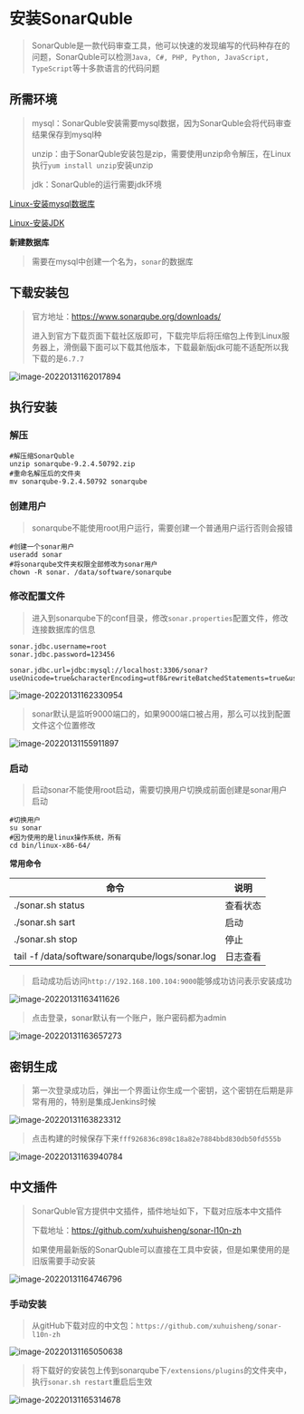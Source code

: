 # 安装SonarQuble

> SonarQuble是一款代码审查工具，他可以快速的发现编写的代码种存在的问题，SonarQuble可以检测`Java, C#, PHP, Python, JavaScript, TypeScript`等十多款语言的代码问题

## 所需环境

> mysql：SonarQuble安装需要mysql数据，因为SonarQuble会将代码审查结果保存到mysql种
>
> unzip：由于SonarQuble安装包是zip，需要使用unzip命令解压，在Linux执行`yum install unzip`安装unzip
>
> jdk：SonarQuble的运行需要jdk环境

[Linux-安装mysql数据库](Linux-安装mysql数据库.md)

[Linux-安装JDK](Linux-安装JDK.md)

**新建数据库**

> 需要在mysql中创建一个名为，`sonar`的数据库

## 下载安装包

> 官方地址：https://www.sonarqube.org/downloads/
>
> 进入到官方下载页面下载社区版即可，下载完毕后将压缩包上传到Linux服务器上，滑倒最下面可以下载其他版本，下载最新版jdk可能不适配所以我下载的是`6.7.7`

![image-20220131162017894](./images/image-20220131162017894.png)

## 执行安装

### 解压

~~~shell
#解压缩SonarQuble
unzip sonarqube-9.2.4.50792.zip
#重命名解压后的文件夹
mv sonarqube-9.2.4.50792 sonarqube
~~~

### 创建用户

> sonarqube不能使用root用户运行，需要创建一个普通用户运行否则会报错

~~~shell
#创建一个sonar用户
useradd sonar
#将sonarqube文件夹权限全部修改为sonar用户
chown -R sonar. /data/software/sonarqube
~~~

### 修改配置文件

> 进入到sonarqube下的conf目录，修改`sonar.properties`配置文件，修改连接数据库的信息

~~~shell
sonar.jdbc.username=root
sonar.jdbc.password=123456

sonar.jdbc.url=jdbc:mysql://localhost:3306/sonar?useUnicode=true&characterEncoding=utf8&rewriteBatchedStatements=true&useConfigs=maxPerformance&useSSL=false
~~~

![image-20220131162330954](./images/image-20220131162330954.png)

> sonar默认是监听9000端口的，如果9000端口被占用，那么可以找到配置文件这个位置修改

![image-20220131155911897](./images/image-20220131155911897.png)

### 启动

> 启动sonar不能使用root启动，需要切换用户切换成前面创建是sonar用户启动

~~~shell
#切换用户
su sonar
#因为使用的是linux操作系统，所有
cd bin/linux-x86-64/
~~~

**常用命令**

| 命令                                            | 说明     |
| ----------------------------------------------- | -------- |
| ./sonar.sh status                               | 查看状态 |
| ./sonar.sh sart                                 | 启动     |
| ./sonar.sh stop                                 | 停止     |
| tail -f /data/software/sonarqube/logs/sonar.log | 日志查看 |

> 启动成功后访问`http://192.168.100.104:9000`能够成功访问表示安装成功

![image-20220131163411626](./images/image-20220131163411626.png)

> 点击登录，sonar默认有一个账户，账户密码都为admin

![image-20220131163657273](./images/image-20220131163657273.png)

## 密钥生成

> 第一次登录成功后，弹出一个界面让你生成一个密钥，这个密钥在后期是非常有用的，特别是集成Jenkins时候

![image-20220131163823312](./images/image-20220131163823312.png)

> 点击构建的时候保存下来`fff926836c898c18a82e7884bbd830db50fd555b`

![image-20220131163940784](./images/image-20220131163940784.png)

## 中文插件

> SonarQuble官方提供中文插件，插件地址如下，下载对应版本中文插件
>
> 下载地址：https://github.com/xuhuisheng/sonar-l10n-zh
>
> 如果使用最新版的SonarQuble可以直接在工具中安装，但是如果使用的是旧版需要手动安装

![image-20220131164746796](./images/image-20220131164746796.png)

### 手动安装

> 从gitHub下载对应的中文包：`https://github.com/xuhuisheng/sonar-l10n-zh`

![image-20220131165050638](./images/image-20220131165050638.png)

> 将下载好的安装包上传到sonarqube下`/extensions/plugins`的文件夹中，执行`sonar.sh restart`重启后生效

![image-20220131165314678](./images/image-20220131165314678.png)